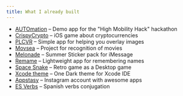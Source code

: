```yaml
---
title: What I already built
---
```


* <a href="https://github.com/ilyagru/AUTOmation" rel="noopener norefferer" target="_blank">AUTOmation</a> – Demo app for the "High Mobility Hack" hackathon
* <a href="https://ilyagru.github.io/crispycrypto" rel="noopener norefferer" target="_blank">CrispyCrypto</a> – iOS game about cryptocurrencies
* <a href="https://itunes.apple.com/us/app/plcvr/id1415539332" rel="noopener norefferer" target="_blank">PLCVR</a> – Simple app for helping you overlay images
* <a href="https://github.com/ilyagru/Movsea" rel="noopener norefferer" target="_blank">Movsea</a> – Project for recognition of movies
* <a href="https://ilyagru.github.io/melonade" rel="noopener norefferer" target="_blank">Melonade</a> – Summer Sticker pack for iMessage
* <a href="https://ilyagru.github.io/remame" rel="noopener norefferer" target="_blank">Remame</a> – Lightweight app for remembering names
* <a href="https://github.com/ilyagru/Space-Snake" rel="noopener norefferer" target="_blank">Space Snake</a> – Retro game as a Desktop game
* <a href="https://github.com/ilyagru/one-dark-light-xcode-theme" rel="noopener norefferer" target="_blank">Xcode theme</a> – One Dark theme for Xcode IDE
* <a href="https://instagram.com/appstasy" rel="noopener norefferer" target="_blank">Appstasy</a> – Instagram account with awesome apps
* <a href="https://ilyagru.github.io/es-verbs" rel="noopener norefferer" target="_blank">ES Verbs</a> – Spanish verbs conjugation
